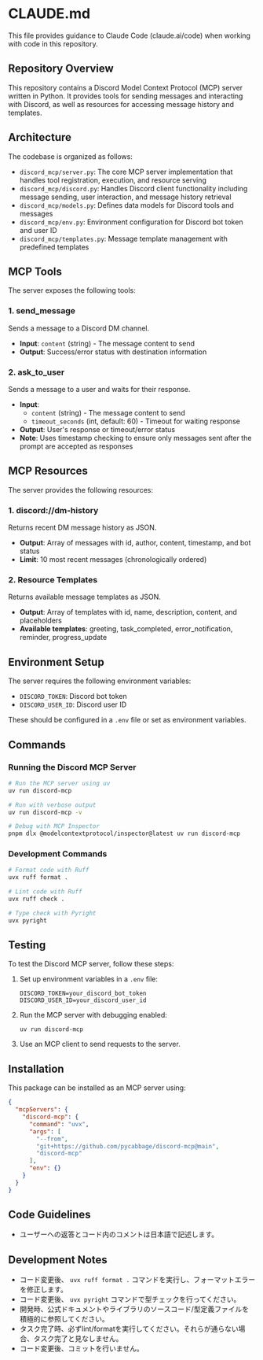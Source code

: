 # CLAUDE.md

This file provides guidance to Claude Code (claude.ai/code) when working with code in this repository.

## Repository Overview

This repository contains a Discord Model Context Protocol (MCP) server written in Python. It provides tools for sending messages and interacting with Discord, as well as resources for accessing message history and templates.

## Architecture

The codebase is organized as follows:

- `discord_mcp/server.py`: The core MCP server implementation that handles tool registration, execution, and resource serving
- `discord_mcp/discord.py`: Handles Discord client functionality including message sending, user interaction, and message history retrieval
- `discord_mcp/models.py`: Defines data models for Discord tools and messages
- `discord_mcp/env.py`: Environment configuration for Discord bot token and user ID
- `discord_mcp/templates.py`: Message template management with predefined templates

## MCP Tools

The server exposes the following tools:

### 1. send_message

Sends a message to a Discord DM channel.

- **Input**: `content` (string) - The message content to send
- **Output**: Success/error status with destination information

### 2. ask_to_user

Sends a message to a user and waits for their response.

- **Input**:
  - `content` (string) - The message content to send
  - `timeout_seconds` (int, default: 60) - Timeout for waiting response
- **Output**: User's response or timeout/error status
- **Note**: Uses timestamp checking to ensure only messages sent after the prompt are accepted as responses

## MCP Resources

The server provides the following resources:

### 1. discord://dm-history

Returns recent DM message history as JSON.

- **Output**: Array of messages with id, author, content, timestamp, and bot status
- **Limit**: 10 most recent messages (chronologically ordered)

### 2. Resource Templates

Returns available message templates as JSON.

- **Output**: Array of templates with id, name, description, content, and placeholders
- **Available templates**: greeting, task_completed, error_notification, reminder, progress_update

## Environment Setup

The server requires the following environment variables:

- `DISCORD_TOKEN`: Discord bot token
- `DISCORD_USER_ID`: Discord user ID

These should be configured in a `.env` file or set as environment variables.

## Commands

### Running the Discord MCP Server

```bash
# Run the MCP server using uv
uv run discord-mcp

# Run with verbose output
uv run discord-mcp -v

# Debug with MCP Inspector
pnpm dlx @modelcontextprotocol/inspector@latest uv run discord-mcp
```

### Development Commands

```bash
# Format code with Ruff
uvx ruff format .

# Lint code with Ruff
uvx ruff check .

# Type check with Pyright
uvx pyright
```

## Testing

To test the Discord MCP server, follow these steps:

1. Set up environment variables in a `.env` file:

   ```env
   DISCORD_TOKEN=your_discord_bot_token
   DISCORD_USER_ID=your_discord_user_id
   ```

2. Run the MCP server with debugging enabled:

   ```shell
   uv run discord-mcp
   ```

3. Use an MCP client to send requests to the server.

## Installation

This package can be installed as an MCP server using:

```json
{
  "mcpServers": {
    "discord-mcp": {
      "command": "uvx",
      "args": [
        "--from",
        "git+https://github.com/pycabbage/discord-mcp@main",
        "discord-mcp"
      ],
      "env": {}
    }
  }
}
```

## Code Guidelines

- ユーザーへの返答とコード内のコメントは日本語で記述します。

## Development Notes

- コード変更後、 `uvx ruff format .` コマンドを実行し、フォーマットエラーを修正します。
- コード変更後、 `uvx pyright` コマンドで型チェックを行ってください。
- 開発時、公式ドキュメントやライブラリのソースコード/型定義ファイルを積極的に参照してください。
- タスク完了時、必ずlint/formatを実行してください。それらが通らない場合、タスク完了と見なしません。
- コード変更後、コミットを行いません。
